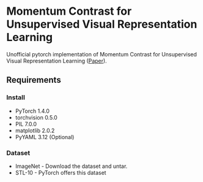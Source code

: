 # Momentum Contrast for Unsupervised Visual Representation Learning
Unofficial pytorch implementation of Momentum Contrast for Unsupervised Visual Representation Learning ([Paper](https://arxiv.org/abs/1911.05722)).  

## Requirements
### Install
- PyTorch 1.4.0
- torchvision 0.5.0
- PIL 7.0.0
- matplotlib 2.0.2
- PyYAML 3.12 (Optional)  

### Dataset
- ImageNet - Download the dataset and untar.
- STL-10 - PyTorch offers this dataset
